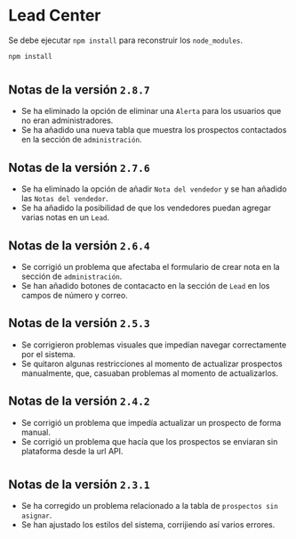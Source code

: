 # Lead Center

Se debe ejecutar ```npm install``` para reconstruir los ```node_modules```.

```bash
npm install
```

#

## Notas de la versión ```2.8.7```
* Se ha eliminado la opción de eliminar una ``Alerta`` para los usuarios que no eran administradores.
* Se ha añadido una nueva tabla que muestra los prospectos contactados en la sección de ``administración``.

## Notas de la versión ```2.7.6```
* Se ha eliminado la opción de añadir ``Nota del vendedor`` y se han añadido las ``Notas del vendedor``.
* Se ha añadido la posibilidad de que los vendedores puedan agregar varias notas en un ``Lead``.

## Notas de la versión ```2.6.4```
* Se corrigió un problema que afectaba el formulario de crear nota en la sección de ``administración``.
* Se han añadido botones de contacacto en la sección de ``Lead`` en los campos de número y correo.

## Notas de la versión ```2.5.3```
* Se corrigieron problemas visuales que impedían navegar correctamente por el sistema.
* Se quitaron algunas restricciones al momento de actualizar prospectos manualmente, que, casuaban problemas al momento de actualizarlos.

## Notas de la versión ```2.4.2```
* Se corrigió un problema que impedía actualizar un prospecto de forma manual.
* Se corrigió un problema que hacía que los prospectos se enviaran sin plataforma desde la url API.

#

## Notas de la versión ```2.3.1```
* Se ha corregido un problema relacionado a la tabla de ``prospectos sin asignar``.
* Se han ajustado los estilos del sistema, corrijiendo así varios errores.
